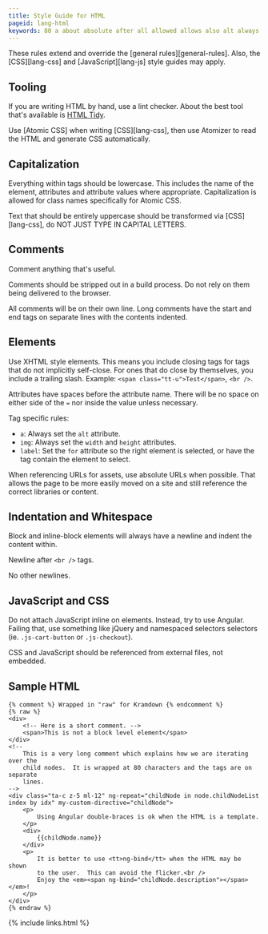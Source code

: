 ```yaml
---
title: Style Guide for HTML
pageid: lang-html
keywords: 80 a about absolute after all allowed allows also alt always and angular anything apply appropriate are assets at atomic atomizer attach attribute attributes automatically available avoid be before being best better block br browser build by can capital capitalization characters checker child childnode childnodelist class close closing comment comments contain content contents correct css delivered description div do double-braces easily either element elements em embedded end enjoy entirely everything example explains extend external failing files flicker for from general general-rules generate guides hand have height here how html idx ie if img implicitly in include includes indent indentation indented index inline inline-block inside instead is it iterating javascript jquery js-cart-button js-checkout just label lang-css lang-js letters level libraries like line lines lint long lowercase may means ml-12 more moved my-custom-directive name names namespaced necessary newline newlines ng-bind ng-repeat no node nodes nor not of ok on ones or other out over override own p page possible process read reference referenced referencing rely right rules sample select selected selectors self-close separate set short should shown side site slash so something space spaces span specific specifically start still stripped style ta-c tag tags template test text that that's the their them themselves then there these this tidy to tool tooling trailing transformed try tt tt-u type unless uppercase urls use useful user using value values very via we when where which whitespace width will with within wrapped writing xhtml you z-5
---
```


These rules extend and override the [general rules][general-rules].  Also, the [CSS][lang-css] and [JavaScript][lang-js] style guides may apply.


Tooling
-------

If you are writing HTML by hand, use a lint checker.  About the best tool that's available is [HTML Tidy].

Use [Atomic CSS] when writing [CSS][lang-css], then use Atomizer to read the HTML and generate CSS automatically.


Capitalization
--------------

Everything within tags should be lowercase.  This includes the name of the element, attributes and attribute values where appropriate.  Capitalization is allowed for class names specifically for Atomic CSS.

Text that should be entirely uppercase should be transformed via [CSS][lang-css], do NOT JUST TYPE IN CAPITAL LETTERS.


Comments
--------

Comment anything that's useful.

Comments should be stripped out in a build process.  Do not rely on them being delivered to the browser.

All comments will be on their own line.  Long comments have the start and end tags on separate lines with the contents indented.


Elements
--------

Use XHTML style elements.  This means you include closing tags for tags that do not implicitly self-close.  For ones that do close by themselves, you include a trailing slash.  Example: `<span class="tt-u">Test</span>`, `<br />`.

Attributes have spaces before the attribute name.  There will be no space on either side of the `=` nor inside the value unless necessary.

Tag specific rules:

* `a`: Always set the `alt` attribute.
* `img`: Always set the `width` and `height` attributes.
* `label`: Set the `for` attribute so the right element is selected, or have the tag contain the element to select.

When referencing URLs for assets, use absolute URLs when possible.  That allows the page to be more easily moved on a site and still reference the correct libraries or content.


Indentation and Whitespace
--------------------------

Block and inline-block elements will always have a newline and indent the content within.

Newline after `<br />` tags.

No other newlines.


JavaScript and CSS
------------------

Do not attach JavaScript inline on elements.  Instead, try to use Angular.  Failing that, use something like jQuery and namespaced selectors selectors (ie. `.js-cart-button` or `.js-checkout`).

CSS and JavaScript should be referenced from external files, not embedded.


Sample HTML
-----------

    {% comment %} Wrapped in "raw" for Kramdown {% endcomment %}
    {% raw %}
    <div>
        <!-- Here is a short comment. -->
        <span>This is not a block level element</span>
    </div>
    <!--
        This is a very long comment which explains how we are iterating over the
        child nodes.  It is wrapped at 80 characters and the tags are on separate
        lines.
    -->
    <div class="ta-c z-5 ml-12" ng-repeat="childNode in node.childNodeList index by idx" my-custom-directive="childNode">
        <p>
            Using Angular double-braces is ok when the HTML is a template.
        </p>
        <div>
            {{childNode.name}}
        </div>
        <p>
            It is better to use <tt>ng-bind</tt> when the HTML may be shown
            to the user.  This can avoid the flicker.<br />
            Enjoy the <em><span ng-bind="childNode.description"></span></em>!
        </p>
    </div>
    {% endraw %}


[HTML Tidy]: http://tidy.sourceforge.net/

{% include links.html %}
